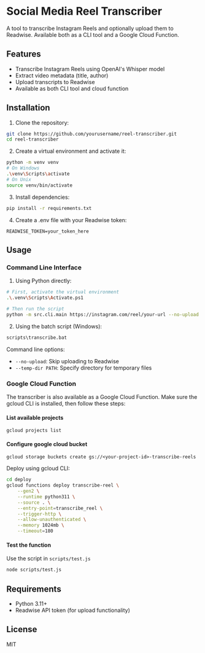 # Social Media Reel Transcriber

A tool to transcribe Instagram Reels and optionally upload them to Readwise. Available both as a CLI tool and a Google Cloud Function.

## Features

- Transcribe Instagram Reels using OpenAI's Whisper model
- Extract video metadata (title, author)
- Upload transcripts to Readwise
- Available as both CLI tool and cloud function

## Installation

1. Clone the repository:
```bash
git clone https://github.com/yourusername/reel-transcriber.git
cd reel-transcriber
```

2. Create a virtual environment and activate it:
```bash
python -m venv venv
# On Windows
.\venv\Scripts\activate
# On Unix
source venv/bin/activate
```

3. Install dependencies:
```bash
pip install -r requirements.txt
```

4. Create a .env file with your Readwise token:
```
READWISE_TOKEN=your_token_here
```

## Usage

### Command Line Interface

1. Using Python directly:
```bash
# First, activate the virtual environment
.\.venv\Scripts\Activate.ps1

# Then run the script
python -m src.cli.main https://instagram.com/reel/your-url --no-upload
````

2. Using the batch script (Windows):
```bash
scripts\transcribe.bat
```

Command line options:
- `--no-upload`: Skip uploading to Readwise
- `--temp-dir PATH`: Specify directory for temporary files

### Google Cloud Function
The transcriber is also available as a Google Cloud Function.  Make sure the gcloud CLI is installed, then follow these steps:

#### List available projects
```commandline
gcloud projects list
```

#### Configure google cloud bucket
```commandline
gcloud storage buckets create gs://<your-project-id>-transcribe-reels
```
   
Deploy using gcloud CLI:

```bash
cd deploy
gcloud functions deploy transcribe-reel \
    --gen2 \
    --runtime python311 \
    --source . \
    --entry-point=transcribe_reel \
    --trigger-http \
    --allow-unauthenticated \
    --memory 1024mb \
    --timeout=180
``` 

#### Test the function
Use the script in `scripts/test.js`

```bash
node scripts/test.js
```


## Requirements

- Python 3.11+
- Readwise API token (for upload functionality)

## License

MIT